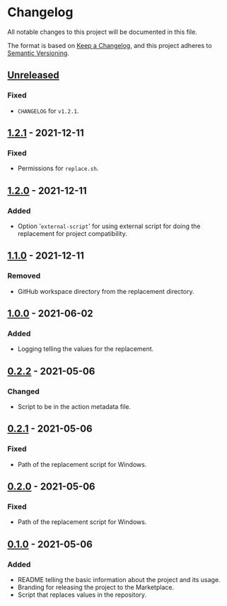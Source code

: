 # Changelog

All notable changes to this project will be documented in this file.

The format is based on [Keep a Changelog](https://keepachangelog.com), and this project adheres to [Semantic Versioning](https://semver.org).

## [Unreleased]

### Fixed

- `CHANGELOG` for `v1.2.1`.

## [1.2.1] - 2021-12-11

### Fixed

- Permissions for `replace.sh`.

## [1.2.0] - 2021-12-11

### Added

- Option '`external-script`' for using external script for doing the replacement for project compatibility.

## [1.1.0] - 2021-12-11

### Removed

- GitHub workspace directory from the replacement directory.

## [1.0.0] - 2021-06-02

### Added

- Logging telling the values for the replacement.

## [0.2.2] - 2021-05-06

### Changed

- Script to be in the action metadata file.

## [0.2.1] - 2021-05-06

### Fixed

- Path of the replacement script for Windows.

## [0.2.0] - 2021-05-06

### Fixed

- Path of the replacement script for Windows.

## [0.1.0] - 2021-05-06

### Added

- README telling the basic information about the project and its usage.
- Branding for releasing the project to the Marketplace.
- Script that replaces values in the repository.

[unreleased]: https://github.com/visiosto/replace-value/compare/v1.2.1...HEAD
[1.2.1]: https://github.com/visiosto/replace-value/compare/v1.2.0...v1.2.1
[1.2.0]: https://github.com/visiosto/replace-value/compare/v1.1.0...v1.2.0
[1.1.0]: https://github.com/visiosto/replace-value/compare/v1.0.0...v1.1.0
[1.0.0]: https://github.com/visiosto/replace-value/compare/v0.2.2...v1.0.0
[0.2.2]: https://github.com/visiosto/replace-value/compare/v0.2.1...v0.2.2
[0.2.1]: https://github.com/visiosto/replace-value/compare/v0.2.0...v0.2.1
[0.2.0]: https://github.com/visiosto/replace-value/compare/v0.1.0...v0.2.0
[0.1.0]: https://github.com/visiosto/replace-value/releases/tag/0.1.0
